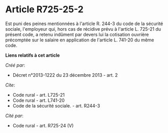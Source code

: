 # Article R725-25-2

Est puni des peines mentionnées à l'article R. 244-3 du code de la sécurité sociale, l'employeur qui, hors cas de récidive
prévu à l'article L. 725-21 du présent code, a retenu indûment par devers lui la cotisation ouvrière précomptée sur le
salaire en application de l'article L. 741-20 du même code.

**Liens relatifs à cet article**

_Créé par_:

  - Décret n°2013-1222 du 23 décembre 2013 - art. 2

_Cite_:

  - Code rural - art. L725-21
  - Code rural - art. L741-20
  - Code de la sécurité sociale. - art. R244-3

_Cité par_:

  - Code rural - art. R725-24 (V)
